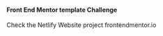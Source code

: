 <h4>Front End Mentor template Challenge</h4>
<a src="https://snazzy-quokka-e7acb8.netlify.app/">Check the Netlify Website</a>
<a src="https://www.frontendmentor.io/solutions/react-css-kAhSGCatda"> project frontendmentor.io</a>
